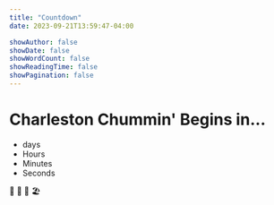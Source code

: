```yaml
---
title: "Countdown"
date: 2023-09-21T13:59:47-04:00

showAuthor: false
showDate: false
showWordCount: false
showReadingTime: false
showPagination: false
---
```


<div class="container">
    <h1 id="chs-headline">
        Charleston Chummin' Begins in...
    </h1>
    <div id="countdown">
        <ul class="chs-ul">
            <li class="chs-li">
                <span id="days"></span>
                days
            </li>
            <li class="chs-li">
                <span id="hours"></span>
                Hours
            </li>
            <li class="chs-li">
                <span id="minutes"></span>
                Minutes
            </li>
            <li class="chs-li">
                <span id="seconds"></span>
                Seconds
            </li>
        </ul>
    </div>
    <div id="content" class="emoji">
        <span>🥳</span>
        <span>💃</span>
        <span>🕺</span>
        <span>🏖️</span>
    </div>
</div>
